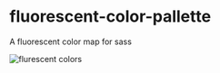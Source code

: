 # fluorescent-color-pallette
A fluorescent color map for sass

![flurescent colors](http://innovandrew.com/images/c-fluorescent.png)
